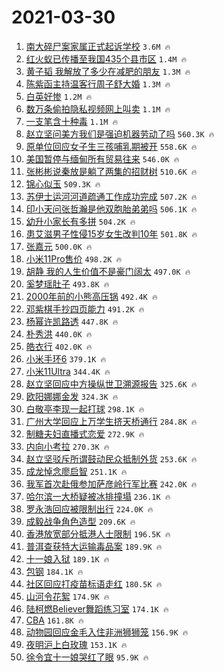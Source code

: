 # 2021-03-30

1. [南大碎尸案家属正式起诉学校](https://s.weibo.com/weibo?q=%23%E5%8D%97%E5%A4%A7%E7%A2%8E%E5%B0%B8%E6%A1%88%E5%AE%B6%E5%B1%9E%E6%AD%A3%E5%BC%8F%E8%B5%B7%E8%AF%89%E5%AD%A6%E6%A0%A1%23&Refer=top) `3.6M 🔥`
1. [红火蚁已传播至我国435个县市区](https://s.weibo.com/weibo?q=%23%E7%BA%A2%E7%81%AB%E8%9A%81%E5%B7%B2%E4%BC%A0%E6%92%AD%E8%87%B3%E6%88%91%E5%9B%BD435%E4%B8%AA%E5%8E%BF%E5%B8%82%E5%8C%BA%23&Refer=top) `1.4M 🔥`
1. [黄子韬 我解放了多少在减肥的朋友](https://s.weibo.com/weibo?q=%E9%BB%84%E5%AD%90%E9%9F%AC%20%E6%88%91%E8%A7%A3%E6%94%BE%E4%BA%86%E5%A4%9A%E5%B0%91%E5%9C%A8%E5%87%8F%E8%82%A5%E7%9A%84%E6%9C%8B%E5%8F%8B&Refer=top) `1.3M 🔥`
1. [陈紫函主持温客行周子舒大婚](https://s.weibo.com/weibo?q=%23%E9%99%88%E7%B4%AB%E5%87%BD%E4%B8%BB%E6%8C%81%E6%B8%A9%E5%AE%A2%E8%A1%8C%E5%91%A8%E5%AD%90%E8%88%92%E5%A4%A7%E5%A9%9A%23&Refer=top) `1.3M 🔥`
1. [白英好惨](https://s.weibo.com/weibo?q=%23%E7%99%BD%E8%8B%B1%E5%A5%BD%E6%83%A8%23&Refer=top) `1.2M 🔥`
1. [数万条偷拍隐私视频网上叫卖](https://s.weibo.com/weibo?q=%E6%95%B0%E4%B8%87%E6%9D%A1%E5%81%B7%E6%8B%8D%E9%9A%90%E7%A7%81%E8%A7%86%E9%A2%91%E7%BD%91%E4%B8%8A%E5%8F%AB%E5%8D%96&Refer=top) `1.1M 🔥`
1. [一支笔含十种毒](https://s.weibo.com/weibo?q=%23%E4%B8%80%E6%94%AF%E7%AC%94%E5%90%AB%E5%8D%81%E7%A7%8D%E6%AF%92%23&Refer=top) `1.1M 🔥`
1. [赵立坚问美方我们是强迫机器劳动了吗](https://s.weibo.com/weibo?q=%23%E8%B5%B5%E7%AB%8B%E5%9D%9A%E9%97%AE%E7%BE%8E%E6%96%B9%E6%88%91%E4%BB%AC%E6%98%AF%E5%BC%BA%E8%BF%AB%E6%9C%BA%E5%99%A8%E5%8A%B3%E5%8A%A8%E4%BA%86%E5%90%97%23&Refer=top) `560.3K 🔥`
1. [原单位回应女子生三孩哺乳期被开](https://s.weibo.com/weibo?q=%E5%8E%9F%E5%8D%95%E4%BD%8D%E5%9B%9E%E5%BA%94%E5%A5%B3%E5%AD%90%E7%94%9F%E4%B8%89%E5%AD%A9%E5%93%BA%E4%B9%B3%E6%9C%9F%E8%A2%AB%E5%BC%80&Refer=top) `558.6K 🔥`
1. [美国暂停与缅甸所有贸易往来](https://s.weibo.com/weibo?q=%23%E7%BE%8E%E5%9B%BD%E6%9A%82%E5%81%9C%E4%B8%8E%E7%BC%85%E7%94%B8%E6%89%80%E6%9C%89%E8%B4%B8%E6%98%93%E5%BE%80%E6%9D%A5%23&Refer=top) `546.0K 🔥`
1. [张彬彬说秦放是躺了两集的招财树](https://s.weibo.com/weibo?q=%23%E5%BC%A0%E5%BD%AC%E5%BD%AC%E8%AF%B4%E7%A7%A6%E6%94%BE%E6%98%AF%E8%BA%BA%E4%BA%86%E4%B8%A4%E9%9B%86%E7%9A%84%E6%8B%9B%E8%B4%A2%E6%A0%91%23&Refer=top) `510.6K 🔥`
1. [锦心似玉](https://s.weibo.com/weibo?q=%E9%94%A6%E5%BF%83%E4%BC%BC%E7%8E%89&Refer=top) `509.3K 🔥`
1. [苏伊士运河河道疏通工作成功完成](https://s.weibo.com/weibo?q=%23%E8%8B%8F%E4%BC%8A%E5%A3%AB%E8%BF%90%E6%B2%B3%E6%B2%B3%E9%81%93%E7%96%8F%E9%80%9A%E5%B7%A5%E4%BD%9C%E6%88%90%E5%8A%9F%E5%AE%8C%E6%88%90%23&Refer=top) `507.2K 🔥`
1. [印小天问张哲瀚是他双胞胎弟弟吗](https://s.weibo.com/weibo?q=%23%E5%8D%B0%E5%B0%8F%E5%A4%A9%E9%97%AE%E5%BC%A0%E5%93%B2%E7%80%9A%E6%98%AF%E4%BB%96%E5%8F%8C%E8%83%9E%E8%83%8E%E5%BC%9F%E5%BC%9F%E5%90%97%23&Refer=top) `506.1K 🔥`
1. [幼升小家长有多拼](https://s.weibo.com/weibo?q=%23%E5%B9%BC%E5%8D%87%E5%B0%8F%E5%AE%B6%E9%95%BF%E6%9C%89%E5%A4%9A%E6%8B%BC%23&Refer=top) `504.2K 🔥`
1. [患艾滋男子性侵15岁女生改判10年](https://s.weibo.com/weibo?q=%23%E6%82%A3%E8%89%BE%E6%BB%8B%E7%94%B7%E5%AD%90%E6%80%A7%E4%BE%B515%E5%B2%81%E5%A5%B3%E7%94%9F%E6%94%B9%E5%88%A410%E5%B9%B4%23&Refer=top) `501.8K 🔥`
1. [张嘉元](https://s.weibo.com/weibo?q=%E5%BC%A0%E5%98%89%E5%85%83&Refer=top) `500.0K 🔥`
1. [小米11Pro售价](https://s.weibo.com/weibo?q=%E5%B0%8F%E7%B1%B311Pro%E5%94%AE%E4%BB%B7&Refer=top) `498.2K 🔥`
1. [胡静 我的人生价值不是豪门阔太](https://s.weibo.com/weibo?q=%E8%83%A1%E9%9D%99%20%E6%88%91%E7%9A%84%E4%BA%BA%E7%94%9F%E4%BB%B7%E5%80%BC%E4%B8%8D%E6%98%AF%E8%B1%AA%E9%97%A8%E9%98%94%E5%A4%AA&Refer=top) `497.0K 🔥`
1. [奚梦瑶肚子](https://s.weibo.com/weibo?q=%E5%A5%9A%E6%A2%A6%E7%91%B6%E8%82%9A%E5%AD%90&Refer=top) `493.8K 🔥`
1. [2000年前的小熊高压锅](https://s.weibo.com/weibo?q=%232000%E5%B9%B4%E5%89%8D%E7%9A%84%E5%B0%8F%E7%86%8A%E9%AB%98%E5%8E%8B%E9%94%85%23&Refer=top) `492.4K 🔥`
1. [邓紫棋手抄四页能力](https://s.weibo.com/weibo?q=%23%E9%82%93%E7%B4%AB%E6%A3%8B%E6%89%8B%E6%8A%84%E5%9B%9B%E9%A1%B5%E8%83%BD%E5%8A%9B%23&Refer=top) `491.2K 🔥`
1. [杨幂许凯路透](https://s.weibo.com/weibo?q=%23%E6%9D%A8%E5%B9%82%E8%AE%B8%E5%87%AF%E8%B7%AF%E9%80%8F%23&Refer=top) `447.8K 🔥`
1. [朴秀洪](https://s.weibo.com/weibo?q=%E6%9C%B4%E7%A7%80%E6%B4%AA&Refer=top) `440.0K 🔥`
1. [皓衣行](https://s.weibo.com/weibo?q=%E7%9A%93%E8%A1%A3%E8%A1%8C&Refer=top) `402.0K 🔥`
1. [小米手环6](https://s.weibo.com/weibo?q=%E5%B0%8F%E7%B1%B3%E6%89%8B%E7%8E%AF6&Refer=top) `379.1K 🔥`
1. [小米11Ultra](https://s.weibo.com/weibo?q=%E5%B0%8F%E7%B1%B311Ultra&Refer=top) `344.4K 🔥`
1. [赵立坚回应中方操纵世卫溯源报告](https://s.weibo.com/weibo?q=%23%E8%B5%B5%E7%AB%8B%E5%9D%9A%E5%9B%9E%E5%BA%94%E4%B8%AD%E6%96%B9%E6%93%8D%E7%BA%B5%E4%B8%96%E5%8D%AB%E6%BA%AF%E6%BA%90%E6%8A%A5%E5%91%8A%23&Refer=top) `325.6K 🔥`
1. [欧阳娜娜金发](https://s.weibo.com/weibo?q=%23%E6%AC%A7%E9%98%B3%E5%A8%9C%E5%A8%9C%E9%87%91%E5%8F%91%23&Refer=top) `324.3K 🔥`
1. [白敬亭李现一起打球](https://s.weibo.com/weibo?q=%23%E7%99%BD%E6%95%AC%E4%BA%AD%E6%9D%8E%E7%8E%B0%E4%B8%80%E8%B5%B7%E6%89%93%E7%90%83%23&Refer=top) `298.1K 🔥`
1. [广州大学回应上万学生挤天桥通行](https://s.weibo.com/weibo?q=%23%E5%B9%BF%E5%B7%9E%E5%A4%A7%E5%AD%A6%E5%9B%9E%E5%BA%94%E4%B8%8A%E4%B8%87%E5%AD%A6%E7%94%9F%E6%8C%A4%E5%A4%A9%E6%A1%A5%E9%80%9A%E8%A1%8C%23&Refer=top) `284.8K 🔥`
1. [制糖夫妇直播式恋爱](https://s.weibo.com/weibo?q=%23%E5%88%B6%E7%B3%96%E5%A4%AB%E5%A6%87%E7%9B%B4%E6%92%AD%E5%BC%8F%E6%81%8B%E7%88%B1%23&Refer=top) `272.9K 🔥`
1. [内向小考拉](https://s.weibo.com/weibo?q=%23%E5%86%85%E5%90%91%E5%B0%8F%E8%80%83%E6%8B%89%23&Refer=top) `270.3K 🔥`
1. [赵立坚驳斥所谓鼓动民众抵制外货](https://s.weibo.com/weibo?q=%23%E8%B5%B5%E7%AB%8B%E5%9D%9A%E9%A9%B3%E6%96%A5%E6%89%80%E8%B0%93%E9%BC%93%E5%8A%A8%E6%B0%91%E4%BC%97%E6%8A%B5%E5%88%B6%E5%A4%96%E8%B4%A7%23&Refer=top) `253.6K 🔥`
1. [成龙悼念廖启智](https://s.weibo.com/weibo?q=%23%E6%88%90%E9%BE%99%E6%82%BC%E5%BF%B5%E5%BB%96%E5%90%AF%E6%99%BA%23&Refer=top) `251.1K 🔥`
1. [我军首次赴俄参加萨彦岭行军比赛](https://s.weibo.com/weibo?q=%E6%88%91%E5%86%9B%E9%A6%96%E6%AC%A1%E8%B5%B4%E4%BF%84%E5%8F%82%E5%8A%A0%E8%90%A8%E5%BD%A6%E5%B2%AD%E8%A1%8C%E5%86%9B%E6%AF%94%E8%B5%9B&Refer=top) `242.0K 🔥`
1. [哈尔滨一大桥疑被冰排撞塌](https://s.weibo.com/weibo?q=%E5%93%88%E5%B0%94%E6%BB%A8%E4%B8%80%E5%A4%A7%E6%A1%A5%E7%96%91%E8%A2%AB%E5%86%B0%E6%8E%92%E6%92%9E%E5%A1%8C&Refer=top) `236.1K 🔥`
1. [罗永浩回应被限制出行](https://s.weibo.com/weibo?q=%E7%BD%97%E6%B0%B8%E6%B5%A9%E5%9B%9E%E5%BA%94%E8%A2%AB%E9%99%90%E5%88%B6%E5%87%BA%E8%A1%8C&Refer=top) `224.0K 🔥`
1. [成毅战争角色造型](https://s.weibo.com/weibo?q=%23%E6%88%90%E6%AF%85%E6%88%98%E4%BA%89%E8%A7%92%E8%89%B2%E9%80%A0%E5%9E%8B%23&Refer=top) `209.6K 🔥`
1. [香港放宽部分抵港人士限制](https://s.weibo.com/weibo?q=%23%E9%A6%99%E6%B8%AF%E6%94%BE%E5%AE%BD%E9%83%A8%E5%88%86%E6%8A%B5%E6%B8%AF%E4%BA%BA%E5%A3%AB%E9%99%90%E5%88%B6%23&Refer=top) `196.5K 🔥`
1. [普洱查获特大运输毒品案](https://s.weibo.com/weibo?q=%23%E6%99%AE%E6%B4%B1%E6%9F%A5%E8%8E%B7%E7%89%B9%E5%A4%A7%E8%BF%90%E8%BE%93%E6%AF%92%E5%93%81%E6%A1%88%23&Refer=top) `189.9K 🔥`
1. [十一娘入狱](https://s.weibo.com/weibo?q=%E5%8D%81%E4%B8%80%E5%A8%98%E5%85%A5%E7%8B%B1&Refer=top) `189.1K 🔥`
1. [包钢](https://s.weibo.com/weibo?q=%E5%8C%85%E9%92%A2&Refer=top) `184.1K 🔥`
1. [社区回应打疫苗标语走红](https://s.weibo.com/weibo?q=%E7%A4%BE%E5%8C%BA%E5%9B%9E%E5%BA%94%E6%89%93%E7%96%AB%E8%8B%97%E6%A0%87%E8%AF%AD%E8%B5%B0%E7%BA%A2&Refer=top) `180.5K 🔥`
1. [山河令花絮](https://s.weibo.com/weibo?q=%E5%B1%B1%E6%B2%B3%E4%BB%A4%E8%8A%B1%E7%B5%AE&Refer=top) `174.9K 🔥`
1. [陆柯燃Believer舞蹈练习室](https://s.weibo.com/weibo?q=%23%E9%99%86%E6%9F%AF%E7%87%83Believer%E8%88%9E%E8%B9%88%E7%BB%83%E4%B9%A0%E5%AE%A4%23&Refer=top) `174.1K 🔥`
1. [CBA](https://s.weibo.com/weibo?q=CBA&Refer=top) `161.8K 🔥`
1. [动物园回应金毛入住非洲狮狮笼](https://s.weibo.com/weibo?q=%23%E5%8A%A8%E7%89%A9%E5%9B%AD%E5%9B%9E%E5%BA%94%E9%87%91%E6%AF%9B%E5%85%A5%E4%BD%8F%E9%9D%9E%E6%B4%B2%E7%8B%AE%E7%8B%AE%E7%AC%BC%23&Refer=top) `156.9K 🔥`
1. [夜明沪上白玫瑰](https://s.weibo.com/weibo?q=%23%E5%A4%9C%E6%98%8E%E6%B2%AA%E4%B8%8A%E7%99%BD%E7%8E%AB%E7%91%B0%23&Refer=top) `153.1K 🔥`
1. [徐令宜十一娘哭红了眼](https://s.weibo.com/weibo?q=%E5%BE%90%E4%BB%A4%E5%AE%9C%E5%8D%81%E4%B8%80%E5%A8%98%E5%93%AD%E7%BA%A2%E4%BA%86%E7%9C%BC&Refer=top) `95.9K 🔥`
